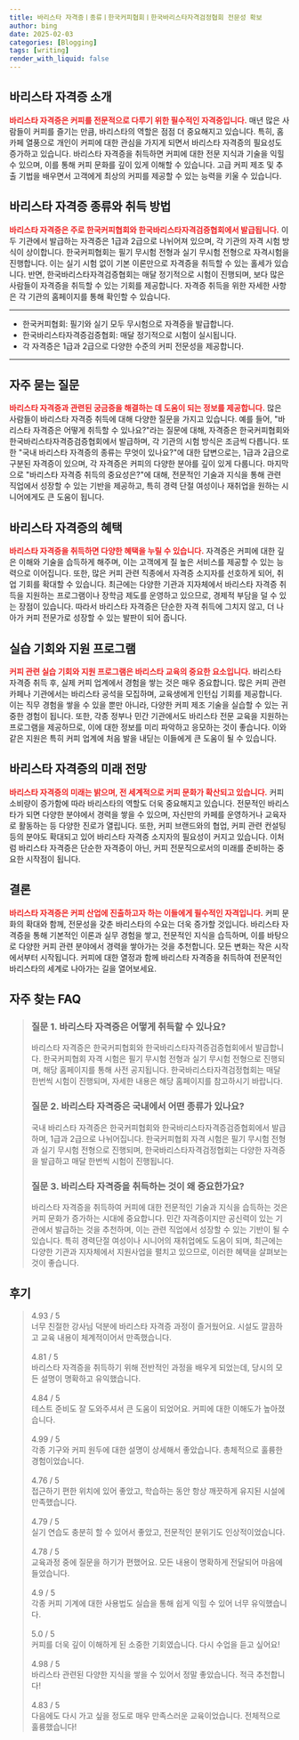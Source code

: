 ```yaml
---
title: 바리스타 자격증ㅣ종류ㅣ한국커피협회ㅣ한국바리스타자격검정협회 전문성 확보
author: bing
date: 2025-02-03
categories: [Blogging]
tags: [writing]
render_with_liquid: false
---
```



<h2 id='바리스타_자격증_소개'>바리스타 자격증 소개</h2>

<p><b><span style="color: #ee2323;">바리스타 자격증은 커피를 전문적으로 다루기 위한 필수적인 자격증입니다.</span></b> 매년 많은 사람들이 커피를 즐기는 만큼, 바리스타의 역할은 점점 더 중요해지고 있습니다. 특히, 홈카페 열풍으로 개인이 커피에 대한 관심을 가지게 되면서 바리스타 자격증의 필요성도 증가하고 있습니다. 바리스타 자격증을 취득하면 커피에 대한 전문 지식과 기술을 익힐 수 있으며, 이를 통해 커피 문화를 깊이 있게 이해할 수 있습니다. 고급 커피 제조 및 추출 기법을 배우면서 고객에게 최상의 커피를 제공할 수 있는 능력을 키울 수 있습니다.</p>

<h2 id='자격증_종류와_취득_방법'>바리스타 자격증 종류와 취득 방법</h2>

<p><b><span style="color: #ee2323;">바리스타 자격증은 주로 한국커피협회와 한국바리스타자격검증협회에서 발급됩니다.</span></b> 이 두 기관에서 발급하는 자격증은 1급과 2급으로 나뉘어져 있으며, 각 기관의 자격 시험 방식이 상이합니다. 한국커피협회는 필기 무시험 전형과 실기 무시험 전형으로 자격시험을 진행합니다. 이는 실기 시험 없이 기본 이론만으로 자격증을 취득할 수 있는 홀세가 있습니다. 반면, 한국바리스타자격검증협회는 매달 정기적으로 시험이 진행되며, 보다 많은 사람들이 자격증을 취득할 수 있는 기회를 제공합니다. 자격증 취득을 위한 자세한 사항은 각 기관의 홈페이지를 통해 확인할 수 있습니다.</p>

<hr />

<ul>
    <li>한국커피협회: 필기와 실기 모두 무시험으로 자격증을 발급합니다.</li>
    <li>한국바리스타자격증검증협회: 매달 정기적으로 시험이 실시됩니다.</li>
    <li>각 자격증은 1급과 2급으로 다양한 수준의 커피 전문성을 제공합니다.</li>
</ul>

<hr />

<h2 id='자주_묻는_질문'>자주 묻는 질문</h2>

<p><b><span style="color: #ee2323;">바리스타 자격증과 관련된 궁금증을 해결하는 데 도움이 되는 정보를 제공합니다.</span></b> 많은 사람들이 바리스타 자격증 취득에 대해 다양한 질문을 가지고 있습니다. 예를 들어, "바리스타 자격증은 어떻게 취득할 수 있나요?"라는 질문에 대해, 자격증은 한국커피협회와 한국바리스타자격증검증협회에서 발급하며, 각 기관의 시험 방식은 조금씩 다릅니다. 또한 "국내 바리스타 자격증의 종류는 무엇이 있나요?"에 대한 답변으로는, 1급과 2급으로 구분된 자격증이 있으며, 각 자격증은 커피의 다양한 분야를 깊이 있게 다룹니다. 마지막으로 "바리스타 자격증 취득의 중요성은?"에 대해, 전문적인 기술과 지식을 통해 관련 직업에서 성장할 수 있는 기반을 제공하고, 특히 경력 단절 여성이나 재취업을 원하는 시니어에게도 큰 도움이 됩니다.</p>

<h2 id='바리스타_자격증_혜택'>바리스타 자격증의 혜택</h2>

<p><b><span style="color: #ee2323;">바리스타 자격증을 취득하면 다양한 혜택을 누릴 수 있습니다.</span></b> 자격증은 커피에 대한 깊은 이해와 기술을 습득하게 해주며, 이는 고객에게 질 높은 서비스를 제공할 수 있는 능력으로 이어집니다. 또한, 많은 커피 관련 직종에서 자격증 소지자를 선호하게 되어, 취업 기회를 확대할 수 있습니다. 최근에는 다양한 기관과 지자체에서 바리스타 자격증 취득을 지원하는 프로그램이나 장학금 제도를 운영하고 있으므로, 경제적 부담을 덜 수 있는 장점이 있습니다. 따라서 바리스타 자격증은 단순한 자격 취득에 그치지 않고, 더 나아가 커피 전문가로 성장할 수 있는 발판이 되어 줍니다.</p>

<h2 id='실습_기회와_지원프로그램'>실습 기회와 지원 프로그램</h2>

<p><b><span style="color: #ee2323;">커피 관련 실습 기회와 지원 프로그램은 바리스타 교육의 중요한 요소입니다.</span></b> 바리스타 자격증 취득 후, 실제 커피 업계에서 경험을 쌓는 것은 매우 중요합니다. 많은 커피 관련 카페나 기관에서는 바리스타 공석을 모집하며, 교육생에게 인턴십 기회를 제공합니다. 이는 직무 경험을 쌓을 수 있을 뿐만 아니라, 다양한 커피 제조 기술을 실습할 수 있는 귀중한 경험이 됩니다. 또한, 각종 정부나 민간 기관에서도 바리스타 전문 교육을 지원하는 프로그램을 제공하므로, 이에 대한 정보를 미리 파악하고 응모하는 것이 좋습니다. 이와 같은 지원은 특히 커피 업계에 처음 발을 내딛는 이들에게 큰 도움이 될 수 있습니다.</p>

<h2 id='바리스타_자격증_미래_전망'>바리스타 자격증의 미래 전망</h2>

<p><b><span style="color: #ee2323;">바리스타 자격증의 미래는 밝으며, 전 세계적으로 커피 문화가 확산되고 있습니다.</span></b> 커피 소비량이 증가함에 따라 바리스타의 역할도 더욱 중요해지고 있습니다. 전문적인 바리스타가 되면 다양한 분야에서 경력을 쌓을 수 있으며, 자신만의 카페를 운영하거나 교육자로 활동하는 등 다양한 진로가 열립니다. 또한, 커피 브랜드와의 협업, 커피 관련 컨설팅 등의 분야도 확대되고 있어 바리스타 자격증 소지자의 필요성이 커지고 있습니다. 이처럼 바리스타 자격증은 단순한 자격증이 아닌, 커피 전문직으로서의 미래를 준비하는 중요한 시작점이 됩니다.</p>

<h2 id='결론'>결론</h2>

<p><b><span style="color: #ee2323;">바리스타 자격증은 커피 산업에 진출하고자 하는 이들에게 필수적인 자격입니다.</span></b> 커피 문화의 확대와 함께, 전문성을 갖춘 바리스타의 수요는 더욱 증가할 것입니다. 바리스타 자격증을 통해 기본적인 이론과 실무 경험을 쌓고, 전문적인 지식을 습득하며, 이를 바탕으로 다양한 커피 관련 분야에서 경력을 쌓아가는 것을 추천합니다. 모든 변화는 작은 시작에서부터 시작됩니다. 커피에 대한 열정과 함께 바리스타 자격증을 취득하여 전문적인 바리스타의 세계로 나아가는 길을 열어보세요.</p>


<h2 id='자주_찾는_FAQ'>자주 찾는 FAQ</h2>
<div itemscope="" itemtype="https://schema.org/FAQPage"> 
<blockquote> 
<div itemscope="" itemprop="mainEntity" itemtype="https://schema.org/Question"> 
<h3 itemprop="name">질문 1. 바리스타 자격증은 어떻게 취득할 수 있나요?</h3> 
<div itemscope="" itemprop="acceptedAnswer" itemtype="https://schema.org/Answer"> 
<span itemprop="text"> 
<p>바리스타 자격증은 한국커피협회와 한국바리스타자격증검증협회에서 발급합니다. 한국커피협회 자격 시험은 필기 무시험 전형과 실기 무시험 전형으로 진행되며, 해당 홈페이지를 통해 사전 공지됩니다. 한국바리스타자격검정협회는 매달 한번씩 시험이 진행되며, 자세한 내용은 해당 홈페이지를 참고하시기 바랍니다.</p> 
</span> 
</div> 
</div> 
<div itemscope="" itemprop="mainEntity" itemtype="https://schema.org/Question"> 
<h3 itemprop="name">질문 2. 바리스타 자격증은 국내에서 어떤 종류가 있나요?</h3> 
<div itemscope="" itemprop="acceptedAnswer" itemtype="https://schema.org/Answer"> 
<span itemprop="text"> 
<p>국내 바리스타 자격증은 한국커피협회와 한국바리스타자격증검증협회에서 발급하며, 1급과 2급으로 나뉘어집니다. 한국커피협회 자격 시험은 필기 무시험 전형과 실기 무시험 전형으로 진행되며, 한국바리스타자격검정협회는 다양한 자격증을 발급하고 매달 한번씩 시험이 진행됩니다.</p> 
</span> 
</div> 
</div> 
<div itemscope="" itemprop="mainEntity" itemtype="https://schema.org/Question"> 
<h3 itemprop="name">질문 3. 바리스타 자격증을 취득하는 것이 왜 중요한가요?</h3> 
<div itemscope="" itemprop="acceptedAnswer" itemtype="https://schema.org/Answer"> 
<span itemprop="text"> 
<p>바리스타 자격증을 취득하여 커피에 대한 전문적인 기술과 지식을 습득하는 것은 커피 문화가 증가하는 시대에 중요합니다. 민간 자격증이지만 공신력이 있는 기관에서 발급하는 것을 추천하며, 이는 관련 직업에서 성장할 수 있는 기반이 될 수 있습니다. 특히 경력단절 여성이나 시니어의 재취업에도 도움이 되며, 최근에는 다양한 기관과 지자체에서 지원사업을 펼치고 있으므로, 이러한 혜택을 살펴보는 것이 좋습니다.</p> 
</span> 
</div> 
</div> 
</blockquote> 
</div>
<h2 id='후기'>후기</h2>
<div itemscope itemtype="https://schema.org/Product">
  <blockquote>
  <div itemprop="review" itemscope itemtype="https://schema.org/Review">
      <div itemprop="reviewRating" itemscope itemtype="https://schema.org/Rating"> <span itemprop="ratingValue">4.93</span> / <span itemprop="bestRating">5</span> </div>
      <span itemprop="reviewBody">너무 친절한 강사님 덕분에 바리스타 자격증 과정이 즐거웠어요. 시설도 깔끔하고 교육 내용이 체계적이어서 만족했습니다.</span>
  </div>
  <br>
  <div itemprop="review" itemscope itemtype="https://schema.org/Review">
      <div itemprop="reviewRating" itemscope itemtype="https://schema.org/Rating"> <span itemprop="ratingValue">4.81</span> / <span itemprop="bestRating">5</span> </div>
      <span itemprop="reviewBody">바리스타 자격증을 취득하기 위해 전반적인 과정을 배우게 되었는데, 당시의 모든 설명이 명확하고 유익했습니다.</span>
  </div>
  <br>
  <div itemprop="review" itemscope itemtype="https://schema.org/Review">
      <div itemprop="reviewRating" itemscope itemtype="https://schema.org/Rating"> <span itemprop="ratingValue">4.84</span> / <span itemprop="bestRating">5</span> </div>
      <span itemprop="reviewBody">테스트 준비도 잘 도와주셔서 큰 도움이 되었어요. 커피에 대한 이해도가 높아졌습니다.</span>
  </div>
  <br>
  <div itemprop="review" itemscope itemtype="https://schema.org/Review">
      <div itemprop="reviewRating" itemscope itemtype="https://schema.org/Rating"> <span itemprop="ratingValue">4.99</span> / <span itemprop="bestRating">5</span> </div>
      <span itemprop="reviewBody">각종 기구와 커피 원두에 대한 설명이 상세해서 좋았습니다. 총체적으로 훌륭한 경험이었습니다.</span>
  </div>
  <br>
  <div itemprop="review" itemscope itemtype="https://schema.org/Review">
      <div itemprop="reviewRating" itemscope itemtype="https://schema.org/Rating"> <span itemprop="ratingValue">4.76</span> / <span itemprop="bestRating">5</span> </div>
      <span itemprop="reviewBody">접근하기 편한 위치에 있어 좋았고, 학습하는 동안 항상 깨끗하게 유지된 시설에 만족했습니다.</span>
  </div>
  <br>
  <div itemprop="review" itemscope itemtype="https://schema.org/Review">
      <div itemprop="reviewRating" itemscope itemtype="https://schema.org/Rating"> <span itemprop="ratingValue">4.79</span> / <span itemprop="bestRating">5</span> </div>
      <span itemprop="reviewBody">실기 연습도 충분히 할 수 있어서 좋았고, 전문적인 분위기도 인상적이었습니다.</span>
  </div>
  <br>
  <div itemprop="review" itemscope itemtype="https://schema.org/Review">
      <div itemprop="reviewRating" itemscope itemtype="https://schema.org/Rating"> <span itemprop="ratingValue">4.78</span> / <span itemprop="bestRating">5</span> </div>
      <span itemprop="reviewBody">교육과정 중에 질문을 하기가 편했어요. 모든 내용이 명확하게 전달되어 마음에 들었습니다.</span>
  </div>
  <br>
  <div itemprop="review" itemscope itemtype="https://schema.org/Review">
      <div itemprop="reviewRating" itemscope itemtype="https://schema.org/Rating"> <span itemprop="ratingValue">4.9</span> / <span itemprop="bestRating">5</span> </div>
      <span itemprop="reviewBody">각종 커피 기계에 대한 사용법도 실습을 통해 쉽게 익힐 수 있어 너무 유익했습니다.</span>
  </div>
  <br>
  <div itemprop="review" itemscope itemtype="https://schema.org/Review">
      <div itemprop="reviewRating" itemscope itemtype="https://schema.org/Rating"> <span itemprop="ratingValue">5.0</span> / <span itemprop="bestRating">5</span> </div>
      <span itemprop="reviewBody">커피를 더욱 깊이 이해하게 된 소중한 기회였습니다. 다시 수업을 듣고 싶어요!</span>
  </div>
  <br>
  <div itemprop="review" itemscope itemtype="https://schema.org/Review">
      <div itemprop="reviewRating" itemscope itemtype="https://schema.org/Rating"> <span itemprop="ratingValue">4.98</span> / <span itemprop="bestRating">5</span> </div>
      <span itemprop="reviewBody">바리스타 관련된 다양한 지식을 쌓을 수 있어서 정말 좋았습니다. 적극 추천합니다!</span>
  </div>
  <br>
  <div itemprop="review" itemscope itemtype="https://schema.org/Review">
      <div itemprop="reviewRating" itemscope itemtype="https://schema.org/Rating"> <span itemprop="ratingValue">4.83</span> / <span itemprop="bestRating">5</span> </div>
      <span itemprop="reviewBody">다음에도 다시 가고 싶을 정도로 매우 만족스러운 교육이었습니다. 전체적으로 훌륭했습니다!</span>
  </div>
  </blockquote>
</div>
